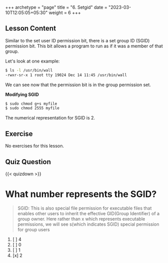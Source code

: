 +++
archetype = "page"
title = "6. Setgid"
date = "2023-03-10T12:05:05+05:30"
weight = 6
+++

## Lesson Content

Similar to the set user ID permission bit, there is a set group ID (SGID) permission bit. This bit allows a program to run as if it was a member of that group. 

Let's look at one example: 

```bash
$ ls -l /usr/bin/wall
-rwxr-sr-x 1 root tty 19024 Dec 14 11:45 /usr/bin/wall
```

We can see now that the permission bit is in the group permission set. 

**Modifying SGID**

```bash
$ sudo chmod g+s myfile
$ sudo chmod 2555 myfile
```

The numerical representation for SGID is 2.

## Exercise

No exercises for this lesson.

## Quiz Question

{{< quizdown >}}

# What number represents the SGID?

> SGID: This is also special file permission for executable files that enables other users to inherit the effective GID(Group Identifier) of a group owner. Here rather than x which represents executable permissions, we will see s(which indicates SGID) special permission for group users

1. [ ] 4
2. [ ] 0
3. [ ] 1
4. [x] 2
